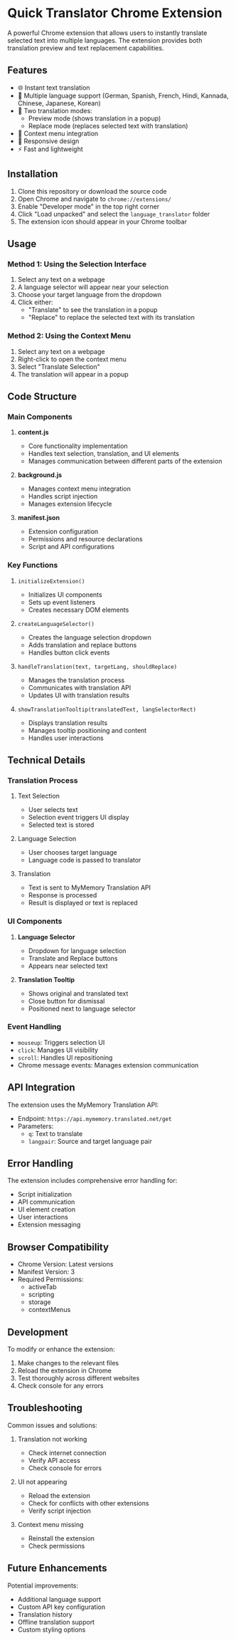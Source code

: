 # Quick Translator Chrome Extension

A powerful Chrome extension that allows users to instantly translate selected text into multiple languages. The extension provides both translation preview and text replacement capabilities.

## Features

- 🌐 Instant text translation
- 🔄 Multiple language support (German, Spanish, French, Hindi, Kannada, Chinese, Japanese, Korean)
- 💫 Two translation modes:
  - Preview mode (shows translation in a popup)
  - Replace mode (replaces selected text with translation)
- 🎯 Context menu integration
- 📱 Responsive design
- ⚡ Fast and lightweight

## Installation

1. Clone this repository or download the source code
2. Open Chrome and navigate to `chrome://extensions/`
3. Enable "Developer mode" in the top right corner
4. Click "Load unpacked" and select the `language_translator` folder
5. The extension icon should appear in your Chrome toolbar

## Usage

### Method 1: Using the Selection Interface

1. Select any text on a webpage
2. A language selector will appear near your selection
3. Choose your target language from the dropdown
4. Click either:
   - "Translate" to see the translation in a popup
   - "Replace" to replace the selected text with its translation

### Method 2: Using the Context Menu

1. Select any text on a webpage
2. Right-click to open the context menu
3. Select "Translate Selection"
4. The translation will appear in a popup

## Code Structure

### Main Components

1. **content.js**
   - Core functionality implementation
   - Handles text selection, translation, and UI elements
   - Manages communication between different parts of the extension

2. **background.js**
   - Manages context menu integration
   - Handles script injection
   - Manages extension lifecycle

3. **manifest.json**
   - Extension configuration
   - Permissions and resource declarations
   - Script and API configurations

### Key Functions

1. `initializeExtension()`
   - Initializes UI components
   - Sets up event listeners
   - Creates necessary DOM elements

2. `createLanguageSelector()`
   - Creates the language selection dropdown
   - Adds translation and replace buttons
   - Handles button click events

3. `handleTranslation(text, targetLang, shouldReplace)`
   - Manages the translation process
   - Communicates with translation API
   - Updates UI with translation results

4. `showTranslationTooltip(translatedText, langSelectorRect)`
   - Displays translation results
   - Manages tooltip positioning and content
   - Handles user interactions

## Technical Details

### Translation Process

1. Text Selection
   - User selects text
   - Selection event triggers UI display
   - Selected text is stored

2. Language Selection
   - User chooses target language
   - Language code is passed to translator

3. Translation
   - Text is sent to MyMemory Translation API
   - Response is processed
   - Result is displayed or text is replaced

### UI Components

1. **Language Selector**
   - Dropdown for language selection
   - Translate and Replace buttons
   - Appears near selected text

2. **Translation Tooltip**
   - Shows original and translated text
   - Close button for dismissal
   - Positioned next to language selector

### Event Handling

- `mouseup`: Triggers selection UI
- `click`: Manages UI visibility
- `scroll`: Handles UI repositioning
- Chrome message events: Manages extension communication

## API Integration

The extension uses the MyMemory Translation API:
- Endpoint: `https://api.mymemory.translated.net/get`
- Parameters:
  - `q`: Text to translate
  - `langpair`: Source and target language pair

## Error Handling

The extension includes comprehensive error handling for:
- Script initialization
- API communication
- UI element creation
- User interactions
- Extension messaging

## Browser Compatibility

- Chrome Version: Latest versions
- Manifest Version: 3
- Required Permissions:
  - activeTab
  - scripting
  - storage
  - contextMenus

## Development

To modify or enhance the extension:
1. Make changes to the relevant files
2. Reload the extension in Chrome
3. Test thoroughly across different websites
4. Check console for any errors

## Troubleshooting

Common issues and solutions:
1. Translation not working
   - Check internet connection
   - Verify API access
   - Check console for errors

2. UI not appearing
   - Reload the extension
   - Check for conflicts with other extensions
   - Verify script injection

3. Context menu missing
   - Reinstall the extension
   - Check permissions

## Future Enhancements

Potential improvements:
- Additional language support
- Custom API key configuration
- Translation history
- Offline translation support
- Custom styling options
